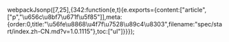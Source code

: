 webpackJsonp([7,25],{342:function(e,t){e.exports={content:["article",["p","\u656c\u8bf7\u671f\u5f85"]],meta:{order:0,title:"\u56fe\u8868\u4f7f\u7528\u89c4\u8303",filename:"spec/start/index.zh-CN.md?v=1.0.1115"},toc:["ul"]}}});
